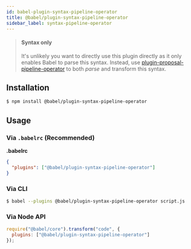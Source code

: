 ```yaml
---
id: babel-plugin-syntax-pipeline-operator
title: @babel/plugin-syntax-pipeline-operator
sidebar_label: syntax-pipeline-operator
---
```


> #### Syntax only
>
> It's unlikely you want to directly use this plugin directly as it only enables Babel to parse this syntax. Instead, use [plugin-proposal-pipeline-operator](babeljs.io/docs/en/plugin-proposal-pipeline-operator.md) to both _parse_ and transform this syntax.

## Installation

```sh
$ npm install @babel/plugin-syntax-pipeline-operator
```

## Usage

### Via `.babelrc` (Recommended)

**.babelrc**

```json
{
  "plugins": ["@babel/plugin-syntax-pipeline-operator"]
}
```

### Via CLI

```sh
$ babel --plugins @babel/plugin-syntax-pipeline-operator script.js
```

### Via Node API

```javascript
require("@babel/core").transform("code", {
  plugins: ["@babel/plugin-syntax-pipeline-operator"]
});
```

